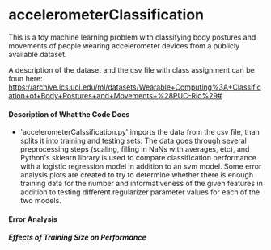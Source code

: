 # accelerometerClassification

This is a toy machine learning problem with classifying body postures and movements of people wearing accelerometer devices from a publicly available dataset.

A description of the dataset and the csv file with class assignment can be foun here: https://archive.ics.uci.edu/ml/datasets/Wearable+Computing%3A+Classification+of+Body+Postures+and+Movements+%28PUC-Rio%29#

#### Description of What the Code Does

- 'accelerometerCalssification.py' imports the data from the csv file, than splits it into training and testing sets. The data goes  through several preprocessing steps (scaling, filling in NaNs with averages, etc), and Python's sklearn library is used to compare classification performance with a logistic regression model in addition to an svm model. Some error analysis plots are created to try to determine whether there is enough training data for the number and informativeness of the given features in addition to testing different regularizer parameter values for each of the two models. 

#### Error Analysis

##### Effects of Training Size on Performance

